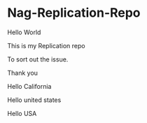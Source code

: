 # Nag-Replication-Repo

Hello World

This is my Replication repo

To sort out the issue.

Thank you


   Hello California 
   
   Hello united states
   
   Hello USA
    
